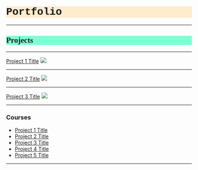 <h1 style="background-color:BlanchedAlmond;font-family:Courier New;">Portfolio</h1>

---
<h2 style="background-color:Aquamarine;font-family:Comic Sans MS;">Projects</h2>

---

[Project 1 Title](/sample_page)
<img src="images/dummy_thumbnail.jpg?raw=true"/>

---

[Project 2 Title](/pdf/sample_presentation.pdf)
<img src="images/dummy_thumbnail.jpg?raw=true"/>

---

[Project 3 Title](http://example.com/)
<img src="images/dummy_thumbnail.jpg?raw=true"/>

---

### Courses

- [Project 1 Title](http://example.com/)
- [Project 2 Title](http://example.com/)
- [Project 3 Title](http://example.com/)
- [Project 4 Title](http://example.com/)
- [Project 5 Title](http://example.com/)

---
